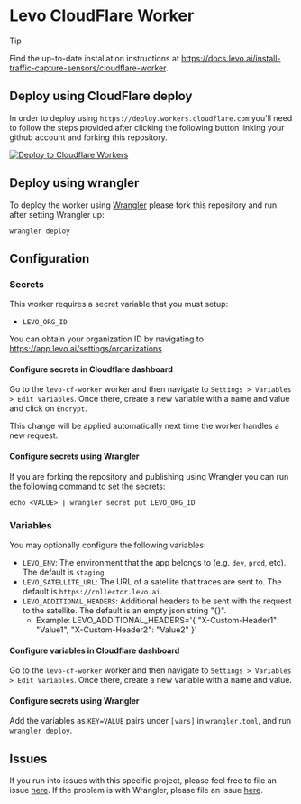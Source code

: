 # Levo CloudFlare Worker

> [!TIP]
> Find the up-to-date installation instructions at https://docs.levo.ai/install-traffic-capture-sensors/cloudflare-worker.

## Deploy using CloudFlare deploy

In order to deploy using `https://deploy.workers.cloudflare.com` you'll need to follow the steps provided after clicking the following button linking your github account and forking this repository.

[![Deploy to Cloudflare Workers](https://deploy.workers.cloudflare.com/button)](https://deploy.workers.cloudflare.com/?url=https://github.com/levoai/cf-worker)


## Deploy using wrangler

To deploy the worker using [Wrangler](https://github.com/cloudflare/wrangler) please fork this repository and run after setting Wrangler up:

`wrangler deploy`

## Configuration

### Secrets

This worker requires a secret variable that you must setup:

* `LEVO_ORG_ID`

You can obtain your organization ID by navigating to https://app.levo.ai/settings/organizations.

#### Configure secrets in Cloudflare dashboard

Go to the `levo-cf-worker` worker and then navigate to `Settings > Variables > Edit Variables`.
Once there, create a new variable with a name and value and click on `Encrypt`.

This change will be applied automatically next time the worker handles a new request.

#### Configure secrets using Wrangler

If you are forking the repository and publishing using Wrangler you can run the following command to set the secrets:

`echo <VALUE> | wrangler secret put LEVO_ORG_ID`

### Variables

You may optionally configure the following variables:

* `LEVO_ENV`: The environment that the app belongs to (e.g. `dev`, `prod`, etc). The default is `staging`.
* `LEVO_SATELLITE_URL`: The URL of a satellite that traces are sent to. The default is `https://collector.levo.ai`.
* `LEVO_ADDITIONAL_HEADERS`: Additional headers to be sent with the request to the satellite. The default is an empty json string "{}".
  - Example: LEVO_ADDITIONAL_HEADERS='{ "X-Custom-Header1": "Value1", "X-Custom-Header2": "Value2" }'

#### Configure variables in Cloudflare dashboard

Go to the `levo-cf-worker` worker and then navigate to `Settings > Variables > Edit Variables`.
Once there, create a new variable with a name and value.

#### Configure secrets using Wrangler

Add the variables as `KEY=VALUE` pairs under `[vars]` in `wrangler.toml`, and run `wrangler deploy`.

## Issues

If you run into issues with this specific project, please feel free to file an issue [here](https://github.com/levoai/cf-worker/issues). If the problem is with Wrangler, please file an issue [here](https://github.com/cloudflare/wrangler/issues).
